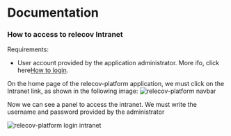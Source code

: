# Documentation

### How to access to relecov Intranet

Requirements:

- User account provided by the application administrator. More ifo, click here[How to login](/documentation/Login).


On the home page of the relecov-platform application, we must click on the Intranet link, as shown in the following image:
![relecov-platform navbar](../../static/relecov_documentation/img/relecov_platform_navbar.png)

Now we can see a panel to access the intranet.
We must write the username and password provided by the administrator

![relecov-platform login intranet](../../static/relecov_documentation/img/login_intranet.png)
